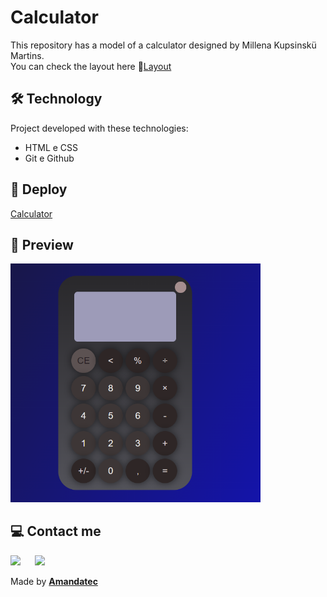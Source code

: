 #   Calculator

 This repository has a model of a calculator designed by Millena Kupsinskü Martins.<br>
 You can check the layout here 🔗[Layout](https://www.figma.com/community/file/1202607074523509182)

## 🛠️ Technology

Project developed with these technologies:

- HTML e CSS
- Git e Github

## 🚀 Deploy

[Calculator](https://)

## 🔎 Preview

<img width="400px" src=".github/preview.png"/>

##   💻 Contact me

 <a href="https://www.linkedin.com/in/amanda-oliveira-20/" target="_blank"><img src="https://img.shields.io/badge/-LinkedIn-%230077B5?style=for-the-badge&logo=linkedin&logoColor=white" style="margin-right: 2vw" target="_blank"></a>
  <a href="http://discordapp.com/users/Amandatec#4699" target="_blank"><img src="https://img.shields.io/badge/Discord-7289DA?style=for-the-badge&logo=discord&logoColor=white" target="_blank"></a>

 Made by [**Amandatec**](https://www.linkedin.com/in/amanda-oliveira-20/">)


